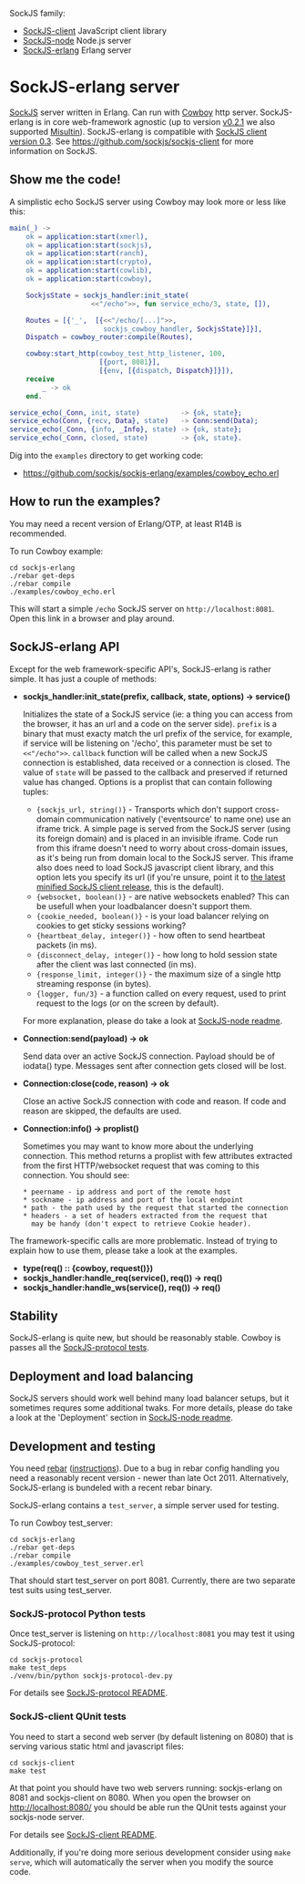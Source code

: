 SockJS family:

  * [SockJS-client](https://github.com/sockjs/sockjs-client) JavaScript client library
  * [SockJS-node](https://github.com/sockjs/sockjs-node) Node.js server
  * [SockJS-erlang](https://github.com/sockjs/sockjs-erlang) Erlang server


SockJS-erlang server
====================

[SockJS](http://sockjs.org) server written in Erlang. Can run with
[Cowboy](https://github.com/extend/cowboy) http server. SockJS-erlang
is in core web-framework agnostic (up to version
[v0.2.1](https://github.com/sockjs/sockjs-erlang/tree/v0.2.1 ) we also
supported
[Misultin](https://github.com/ostinelli/misultin)). SockJS-erlang is
compatible with
[SockJS client version 0.3](http://sockjs.github.com/sockjs-protocol/sockjs-protocol-0.3.html). See
https://github.com/sockjs/sockjs-client for more information on
SockJS.


Show me the code!
-----------------

A simplistic echo SockJS server using Cowboy may look more or less
like this:

```erlang
main(_) ->
    ok = application:start(xmerl),
    ok = application:start(sockjs),
    ok = application:start(ranch),
    ok = application:start(crypto),
    ok = application:start(cowlib),
    ok = application:start(cowboy),

    SockjsState = sockjs_handler:init_state(
                    <<"/echo">>, fun service_echo/3, state, []),

    Routes = [{'_',  [{<<"/echo/[...]">>,
                       sockjs_cowboy_handler, SockjsState}]}],
    Dispatch = cowboy_router:compile(Routes),

    cowboy:start_http(cowboy_test_http_listener, 100,
                      [{port, 8081}],
                      [{env, [{dispatch, Dispatch}]}]),
    receive
        _ -> ok
    end.

service_echo(_Conn, init, state)          -> {ok, state};
service_echo(Conn, {recv, Data}, state)   -> Conn:send(Data);
service_echo(_Conn, {info, _Info}, state) -> {ok, state};
service_echo(_Conn, closed, state)        -> {ok, state}.
```

Dig into the `examples` directory to get working code:

  * https://github.com/sockjs/sockjs-erlang/examples/cowboy_echo.erl


How to run the examples?
------------------------

You may need a recent version of Erlang/OTP, at least R14B is recommended.

To run Cowboy example:

    cd sockjs-erlang
    ./rebar get-deps
    ./rebar compile
    ./examples/cowboy_echo.erl

This will start a simple `/echo` SockJS server on
`http://localhost:8081`.  Open this link in a browser and play
around.


SockJS-erlang API
-----------------

Except for the web framework-specific API's, SockJS-erlang is rather
simple. It has just a couple of methods:

 * **sockjs_handler:init_state(prefix, callback, state, options) -> service()**

    Initializes the state of a SockJS service (ie: a thing you can
    access from the browser, it has an url and a code on the server
    side). `prefix` is a binary that must exacty match the url prefix
    of the service, for example, if service will be listening on
    '/echo', this parameter must be set to `<<"/echo">>`. `callback`
    function will be called when a new SockJS connection is
    established, data received or a connection is closed. The value of
    `state` will be passed to the callback and preserved if returned
    value has changed. Options is a proplist that can contain
    following tuples:

     * `{sockjs_url, string()}` - Transports which don't support
       cross-domain communication natively ('eventsource' to name one)
       use an iframe trick.  A simple page is served from the SockJS
       server (using its foreign domain) and is placed in an invisible
       iframe. Code run from this iframe doesn't need to worry about
       cross-domain issues, as it's being run from domain local to the
       SockJS server. This iframe also does need to load SockJS
       javascript client library, and this option lets you specify its
       url (if you're unsure, point it to <a
       href="http://cdn.sockjs.org/sockjs-0.2.min.js"> the latest
       minified SockJS client release</a>, this is the default).
     * `{websocket, boolean()}` - are native websockets enabled? This
       can be usefull when your loadbalancer doesn't support them.
     * `{cookie_needed, boolean()}` - is your load balancer relying on
       cookies to get sticky sessions working?
     * `{heartbeat_delay, integer()}` - how often to send heartbeat
       packets (in ms).
     * `{disconnect_delay, integer()}` - how long to hold session state
       after the client was last connected (in ms).
     * `{response_limit, integer()}` - the maximum size of a single
       http streaming response (in bytes).
     * `{logger, fun/3}` - a function called on every request, used
       to print request to the logs (or on the screen by default).

    For more explanation, please do take a look at
    [SockJS-node readme](https://github.com/sockjs/sockjs-node/blob/master/README.md).

 * **Connection:send(payload) -> ok**

     Send data over an active SockJS connection. Payload should be of
     iodata() type. Messages sent after connection gets closed will be
     lost.

 * **Connection:close(code, reason) -> ok**

     Close an active SockJS connection with code and reason. If code
     and reason are skipped, the defaults are used.

 * **Connection:info() -> proplist()**

     Sometimes you may want to know more about the underlying
     connection. This method returns a proplist with few attributes
     extracted from the first HTTP/websocket request that was coming
     to this connection. You should see:

       * peername - ip address and port of the remote host
       * sockname - ip address and port of the local endpoint
       * path - the path used by the request that started the connection
       * headers - a set of headers extracted from the request that
         may be handy (don't expect to retrieve Cookie header).


The framework-specific calls are more problematic. Instead of trying
to explain how to use them, please take a look at the examples.

 * **type(req() :: {cowboy, request()})**
 * **sockjs_handler:handle_req(service(), req()) -> req()**
 * **sockjs_handler:handle_ws(service(), req()) -> req()**


Stability
---------

SockJS-erlang is quite new, but should be reasonably stable. Cowboy is passes all the
[SockJS-protocol tests](https://github.com/sockjs/sockjs-protocol).

Deployment and load balancing
-----------------------------

SockJS servers should work well behind many load balancer setups, but
it sometimes requres some additional twaks.  For more details, please
do take a look at the 'Deployment' section in
[SockJS-node readme](https://github.com/sockjs/sockjs-node/blob/master/README.md).


Development and testing
-----------------------

You need [rebar](https://github.com/basho/rebar)
([instructions](https://github.com/basho/rebar/wiki/Building-rebar)).
Due to a bug in rebar config handling you need a reasonably recent
version - newer than late Oct 2011. Alternatively, SockJS-erlang is
bundeled with a recent rebar binary.

SockJS-erlang contains a `test_server`, a simple server used for
testing.

To run Cowboy test_server:

    cd sockjs-erlang
    ./rebar get-deps
    ./rebar compile
    ./examples/cowboy_test_server.erl

That should start test_server on port 8081. Currently, there are two
separate test suits using test_server.

### SockJS-protocol Python tests

Once test_server is listening on `http://localhost:8081` you may test it
using SockJS-protocol:

    cd sockjs-protocol
    make test_deps
    ./venv/bin/python sockjs-protocol-dev.py

For details see
[SockJS-protocol README](https://github.com/sockjs/sockjs-protocol#readme).

### SockJS-client QUnit tests

You need to start a second web server (by default listening on 8080)
that is serving various static html and javascript files:

    cd sockjs-client
    make test

At that point you should have two web servers running: sockjs-erlang on
8081 and sockjs-client on 8080. When you open the browser on
[http://localhost:8080/](http://localhost:8080/) you should be able
run the QUnit tests against your sockjs-node server.

For details see
[SockJS-client README](https://github.com/sockjs/sockjs-client#readme).

Additionally, if you're doing more serious development consider using
`make serve`, which will automatically the server when you modify the
source code.

